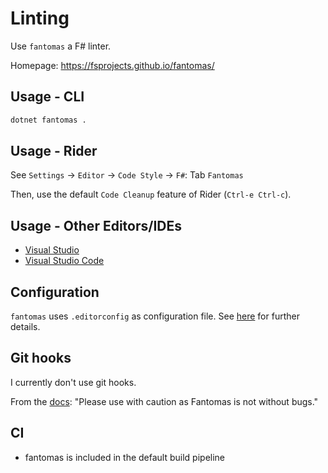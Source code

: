 # Linting

Use `fantomas` a F# linter.

Homepage: https://fsprojects.github.io/fantomas/

## Usage - CLI

```sh
dotnet fantomas .
```

## Usage - Rider

See `Settings` -> `Editor` -> `Code Style` -> `F#`: Tab `Fantomas`

Then, use the default `Code Cleanup` feature of Rider (`Ctrl-e Ctrl-c`).

## Usage - Other Editors/IDEs

- [Visual Studio](https://fsprojects.github.io/fantomas/docs/end-users/VisualStudio.html)
- [Visual Studio Code](https://fsprojects.github.io/fantomas/docs/end-users/VSCode.html)

## Configuration

`fantomas` uses `.editorconfig` as configuration file. See [here](https://fsprojects.github.io/fantomas/docs/end-users/Configuration.html) for further details.

## Git hooks

I currently don't use git hooks.

From the [docs](https://fsprojects.github.io/fantomas/docs/end-users/GitHooks.html): "Please use with caution as Fantomas is not without bugs."

## CI

- fantomas is included in the default build pipeline